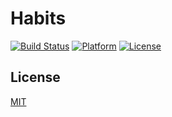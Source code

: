 # Habits
[![Build Status](https://badge.buildkite.com/e3bfecbc9841b1531e246fb4dc1c216c3e1665f218f7a70477.svg)](https://buildkite.com/grosshauser-inc/habits)
[![Platform](https://img.shields.io/badge/platform-ios-lightgrey.svg)](https://developer.apple.com/devcenter/ios/index.action)
[![License](https://img.shields.io/badge/license-MIT-3f3f3f.svg)](http://choosealicense.com/licenses/mit)

## License
[MIT](LICENSE)
